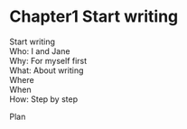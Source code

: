 # Chapter1 Start writing

  Start writing  
  Who: I and Jane  
  Why: For myself first  
  What: About writing  
  Where  
  When  
  How: Step by step
  
  Plan